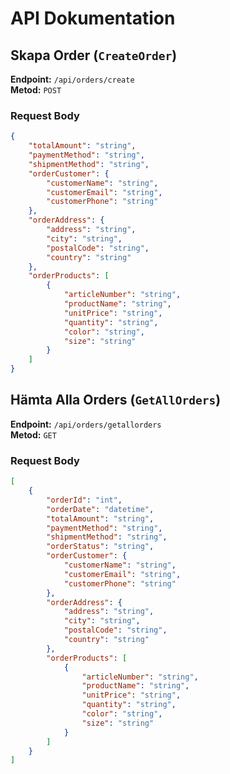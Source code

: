 # API Dokumentation

## Skapa Order (`CreateOrder`)

**Endpoint:** `/api/orders/create`  
**Metod:** `POST`

### Request Body

```json
{
    "totalAmount": "string",
    "paymentMethod": "string",
    "shipmentMethod": "string",
    "orderCustomer": {
        "customerName": "string",
        "customerEmail": "string",
        "customerPhone": "string"
    },
    "orderAddress": {
        "address": "string",
        "city": "string",
        "postalCode": "string",
        "country": "string"
    },
    "orderProducts": [
        {
            "articleNumber": "string",
            "productName": "string",
            "unitPrice": "string",
            "quantity": "string",
            "color": "string",
            "size": "string"
        }
    ]
}

````

## Hämta Alla Orders (`GetAllOrders`)

**Endpoint:** `/api/orders/getallorders`  
**Metod:** `GET`

### Request Body

```json
[
    {
        "orderId": "int",
        "orderDate": "datetime",
        "totalAmount": "string",
        "paymentMethod": "string",
        "shipmentMethod": "string",
        "orderStatus": "string",
        "orderCustomer": {
            "customerName": "string",
            "customerEmail": "string",
            "customerPhone": "string"
        },
        "orderAddress": {
            "address": "string",
            "city": "string",
            "postalCode": "string",
            "country": "string"
        },
        "orderProducts": [
            {
                "articleNumber": "string",
                "productName": "string",
                "unitPrice": "string",
                "quantity": "string",
                "color": "string",
                "size": "string"
            }
        ]
    }
]
